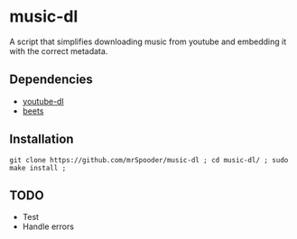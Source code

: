 # music-dl

A script that simplifies downloading music from youtube and embedding it with the correct metadata.

## Dependencies

- [youtube-dl](https://youtube-dl.org/)
- [beets](https://beets.io/)

## Installation

`git clone https://github.com/mrSpooder/music-dl ;
cd music-dl/ ;
sudo make install ;`

## TODO

- Test
- Handle errors
